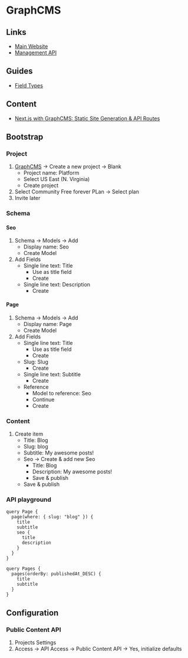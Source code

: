 # GraphCMS

## Links

- [Main Website](https://graphcms.com)
- [Management API](https://management-next.graphcms.com/graphql)

## Guides

- [Field Types](https://graphcms.com/docs/api-reference/schema/field-types)

## Content

- [Next.js with GraphCMS: Static Site Generation & API Routes](https://graphcms.com/blog/nextjs-graphcms-ssg-api-routes)

## Bootstrap

### Project

1. [GraphCMS](https://app.graphcms.com) -> Create a new project -> Blank
   - Project name: Platform
   - Select US East (N. Virginia)
   - Create project
2. Select Community Free forever PLan -> Select plan
3. Invite later

### Schema

#### Seo

1. Schema -> Models -> Add
   - Display name: Seo
   - Create Model
2. Add Fields
   - Single line text: Title
     - Use as title field
     - Create
   - Single line text: Description
     - Create

#### Page

1. Schema -> Models -> Add
   - Display name: Page
   - Create Model
2. Add Fields
   - Single line text: Title
     - Use as title field
     - Create
   - Slug: Slug
     - Create
   - Single line text: Subtitle
     - Create
   - Reference
     - Model to reference: Seo
     - Continue
     - Create

### Content

1. Create item
   - Title: Blog
   - Slug: blog
   - Subtitle: My awesome posts!
   - Seo -> Create & add new Seo
     - Title: Blog
     - Description: My awesome posts!
     - Save & publish
   - Save & publish

### API playground

```gql
query Page {
  page(where: { slug: "blog" }) {
    title
    subtitle
    seo {
      title
      description
    }
  }
}
```

```gql
query Pages {
  pages(orderBy: publishedAt_DESC) {
    title
    subtitle
  }
}
```

## Configuration

### Public Content API

1. Projects Settings
2. Access -> API Access -> Public Content API -> Yes, initialize defaults
